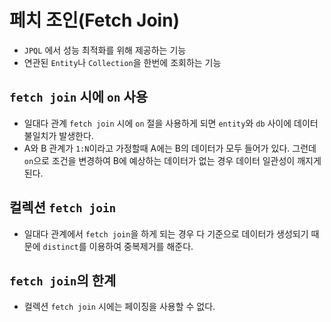 # 페치 조인(Fetch Join)
- ```JPQL``` 에서 성능 최적화를 위해 제공하는 기능
- 연관된 ```Entity```나 ```Collection```을 한번에 조회하는 기능

## ```fetch join``` 시에 ```on``` 사용
- 일대다 관계 ```fetch join``` 시에 ```on``` 절을 사용하게 되면 ```entity```와 ```db``` 사이에 데이터 불일치가 발생한다.
- A와 B 관계가 ```1:N```이라고 가정할때 A에는 B의 데이터가 모두 들어가 있다. 그런데 ```on```으로 조건을 변경하여 B에 예상하는 데이터가 없는 경우 데이터 일관성이 깨지게 된다.

## 컬렉션 ```fetch join```
- 일대다 관계에서 ```fetch join```을 하게 되는 경우 다 기준으로 데이터가 생성되기 때문에 ```distinct```를 이용하여 중복제거를 해준다.

## ```fetch join```의 한계
- 컬렉션 ```fetch join``` 시에는 페이징을 사용할 수 없다.
